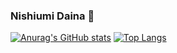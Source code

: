 ### Nishiumi Daina 👋
[![Anurag's GitHub stats](https://github-readme-stats.vercel.app/api?username=nishiumidaina&card_width=375)](https://github.com/nishiumidaina) [![Top Langs](https://github-readme-stats.vercel.app/api/top-langs/?username=nishiumidaina&layout=compact&langs_count=8)](https://github.com/nishiumidaina)
<!--
**nishiumidaina/nishiumidaina** is a ✨ _special_ ✨ repository because its `README.md` (this file) appears on your GitHub profile.

Here are some ideas to get you started:

- 🔭 I’m currently working on ...
- 🌱 I’m currently learning ...
- 👯 I’m looking to collaborate on ...
- 🤔 I’m looking for help with ...
- 💬 Ask me about ...
- 📫 How to reach me: ...
- 😄 Pronouns: ...
- ⚡ Fun fact: ...
-->
